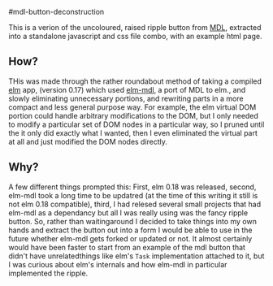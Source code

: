 #mdl-button-deconstruction

This is a verion of the uncoloured, raised ripple button from [MDL](getmdl.io), extracted into a standalone javascript and css file combo, with an example html page.

## How?

THis was made through the rather roundabout method of taking a compiled [elm](elm-lang.org) app, (version 0.17) which used [elm-mdl](https://github.com/debois/elm-mdl), a port of MDL to elm., and slowly eliminating unnecessary portions, and rewriting parts in a more compact and less general purpose way. For example, the elm virtual DOM portion could handle arbitrary modifications to the DOM, but I only needed to modify a particular set of DOM nodes in a particular way, so I pruned until the it only did exactly what I wanted, then I even eliminated the virtual part at all and just modified the DOM nodes directly.

## Why?

A few different things prompted this: First, elm 0.18 was released, second, elm-mdl took a long time to be updatred (at the time of this writing it still is not elm 0.18 compatible), third, I had relesed several small projects that had elm-mdl as a dependancy but all I was really using was the fancy ripple button. So, rather than waitingaround I decided to take things into my own hands and extract the button out into a form I would be able to use in the future whether elm-mdl gets forked or updated or not. It almost certainly would have been faster to start from an example of the mdl button that didn't have unrelatedthings like elm's `Task` implementation attached to it, but I was curious about elm's internals and how elm-mdl in particular implemented the ripple.
